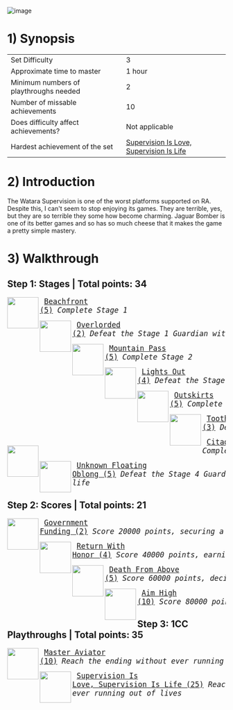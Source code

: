 ![image](https://github.com/RetroAchievements/guides/assets/120497130/2d779d1c-0f22-4896-bc5d-f98143073eb4)

# 1) Synopsis

|   |   |
|:--|:--|
|Set Difficulty|3|
|Approximate time to master|1 hour|
|Minimum numbers of playthroughs needed|2|
|Number of missable achievements|10|
|Does difficulty affect achievements?|Not applicable|
|Hardest achievement of the set|[Supervision Is Love, Supervision Is Life](https://retroachievements.org/achievement/160504)|

# 2) Introduction

The Watara Supervision is one of the worst platforms supported on RA.  Despite this, I can't seem to stop enjoying its games.  They are terrible, yes, but they are so terrible they some how become charming.  Jaguar Bomber is one of its better games and so has so much cheese that it makes the game a pretty simple mastery.

# 3) Walkthrough

## Step 1: Stages | **Total points: 34**

<img align="left" width="72" height="72" src="https://media.retroachievements.org/Badge/180601.png">

<big><pre>
[Beachfront (5)](https://retroachievements.org/achievement/160500)
_Complete Stage 1_
</pre></big>

<img align="left" width="72" height="72" src="https://media.retroachievements.org/Badge/180602.png">

<big><pre>
[Overlorded (2)](https://retroachievements.org/achievement/160509)
_Defeat the Stage 1 Guardian without losing a life_
</pre></big>
    
<img align="left" width="72" height="72" src="https://media.retroachievements.org/Badge/180603.png">

<big><pre>
[Mountain Pass (5)](https://retroachievements.org/achievement/160501)
_Complete Stage 2_
</pre></big>

<img align="left" width="72" height="72" src="https://media.retroachievements.org/Badge/180604.png">

<big><pre>
[Lights Out (4)](https://retroachievements.org/achievement/160510)
_Defeat the Stage 2 Guardian without losing a life_
</pre></big>
    
<img align="left" width="72" height="72" src="https://media.retroachievements.org/Badge/180605.png">

<big><pre>
[Outskirts (5)](https://retroachievements.org/achievement/160502)
_Complete Stage 3_
</pre></big>

<img align="left" width="72" height="72" src="https://media.retroachievements.org/Badge/180606.png">

<big><pre>
[Tooth And Claw (3)](https://retroachievements.org/achievement/160511)
_Defeat the Stage 3 Guardian without losing a life_
</pre></big>
    
<img align="left" width="72" height="72" src="https://media.retroachievements.org/Badge/180607.png">

<big><pre>
[Citadel (5)](https://retroachievements.org/achievement/160503)
_Complete Stage 4_
</pre></big>
    
<img align="left" width="72" height="72" src="https://media.retroachievements.org/Badge/180608.png">

<big><pre>
[Unknown Floating Oblong (5)](https://retroachievements.org/achievement/160512)
_Defeat the Stage 4 Guardian without losing a life_
</pre></big>

## Step 2: Scores | **Total points: 21**

<img align="left" width="72" height="72" src="https://media.retroachievements.org/Badge/180609.png">

<big><pre>
[Government Funding (2)](https://retroachievements.org/achievement/160506)
_Score 20000 points, securing a spare aircraft_
</pre></big>
    
<img align="left" width="72" height="72" src="https://media.retroachievements.org/Badge/180610.png">

<big><pre>
[Return With Honor (4)](https://retroachievements.org/achievement/160507)
_Score 40000 points, earning your wings_
</pre></big>

<img align="left" width="72" height="72" src="https://media.retroachievements.org/Badge/180600.png">

<big><pre>
[Death From Above (5)](https://retroachievements.org/achievement/160679)
_Score 60000 points, decimating the enemy forces_
</pre></big>
    
<img align="left" width="72" height="72" src="https://media.retroachievements.org/Badge/180611.png">

<big><pre>
[Aim High (10)](https://retroachievements.org/achievement/160508)
_Score 80000 points, just because you can_
</pre></big>

## Step 3: 1CC Playthroughs | **Total points: 35**
    
<img align="left" width="72" height="72" src="https://media.retroachievements.org/Badge/180612.png">

<big><pre>
[Master Aviator (10)](https://retroachievements.org/achievement/160505)
_Reach the ending without ever running out of lives_
</pre></big>

<img align="left" width="72" height="72" src="https://media.retroachievements.org/Badge/180613.png">

<big><pre>
[Supervision Is Love, Supervision Is Life (25)](https://retroachievements.org/achievement/160504)
_Reach the ending twice without ever running out of lives_
</pre></big>